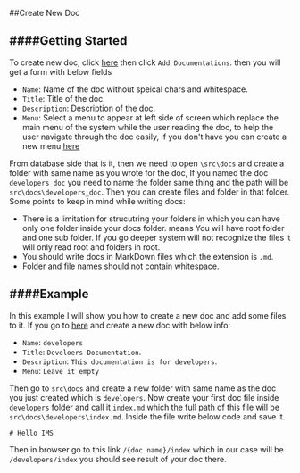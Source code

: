 ##Create New Doc


####Getting Started
---------------
To create new doc, click [here](/documentations) then click `Add Documentations`. then you will get a form with below fields
- `Name`: Name of the doc without speical chars and whitespace.
- `Title`: Title of the doc.
- `Description`: Description of the doc.
- `Menu`: Select a menu to appear at left side of screen which replace the main menu of the system while the user reading the doc, to help the user navigate through the doc easily, If you don't have you can create a new menu [here](/menu)

From database side that is it, then we need to open `\src\docs` and create a folder with same name as you wrote for the doc, If you named the doc `developers_doc` you need to name the folder same thing and the path will be `src\docs\developers_doc`. Then you can create files and folder in that folder. Some points to keep in mind while writing docs:
- There is a limitation for strucutring your folders in which you can have only one folder inside your docs folder. means You will have root folder and one sub folder. If you go deeper system will not recognize the files it will only read root and folders in root.
- You should write docs in MarkDown files which the extension is `.md`.
- Folder and file names should not contain whitespace.


####Example
---------------
In this example I will show you how to create a new doc and add some files to it. If you go to [here](/documentations) and create a new doc with below info:
- `Name`: `developers`
- `Title`: `Develoers Documentation`.
- `Description`: `This documentation is for developers`.
- `Menu`: `Leave it empty` 

Then go to `src\docs` and create a new folder with same name as the doc you just created which is `developers`. Now create your first doc file inside `developers` folder and call it `index.md` which the full path of this file will be `src\docs\developers\index.md`.
Inside the file write below code and save it.

```
# Hello IMS
```

Then in browser go to this link `/{doc name}/index` which in our case will be `/developers/index` you should see result of your doc there.